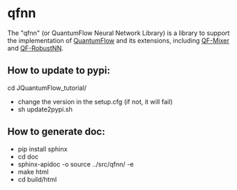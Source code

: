 # qfnn

The "qfnn" (or QuantumFlow Neural Network Library) 
is a library to support the implementation 
of [QuantumFlow](https://www.nature.com/articles/s41467-020-20729-5)
and its extensions, including [QF-Mixer](https://arxiv.org/pdf/2109.03806.pdf) and 
[QF-RobustNN](https://arxiv.org/pdf/2109.03430.pdf).

## How to update to pypi:
cd JQuantumFlow_tutorial/
- change the version in the setup.cfg (if not, it will fail) 
- sh update2pypi.sh

## How to generate doc:
- pip install sphinx
- cd doc
- sphinx-apidoc -o source ../src/qfnn/ -e
- make html
- cd build/html


